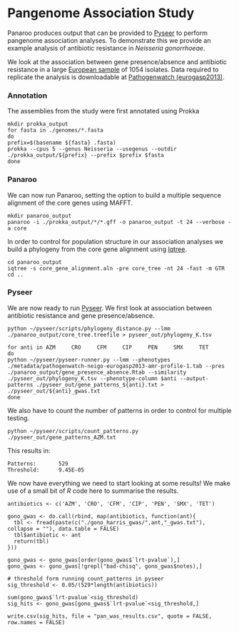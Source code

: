 # Pangenome Association Study

Panaroo produces output that can be provided to [Pyseer](https://pyseer.readthedocs.io/en/master/) to perform pangenome association analyses. To demonstrate this we provide an example analysis of antibiotic resistance in *Neisseria gonorrhoeae*.

We look at the association between gene presence/absence and antibiotic resistance in a large [European sample](https://doi.org/10.1016/S1473-3099(18)30225-1) of 1054 isolates. Data required to replicate the analysis is downloadable at [Pathogenwatch (eurogasp2013)](https://pathogen.watch/collection/eurogasp2013).


### Annotation

The assemblies from the study were first annotated using Prokka

```
mkdir prokka_output
for fasta in ./genomes/*.fasta
do
prefix=$(basename ${fasta} .fasta)
prokka --cpus 5 --genus Neisseria --usegenus --outdir ./prokka_output/${prefix} --prefix $prefix $fasta
done
```

### Panaroo

We can now run Panaroo, setting the option to build a multiple sequence alignment of the core genes using MAFFT.

```
mkdir panaroo_output
panaroo -i ./prokka_output/*/*.gff -o panaroo_output -t 24 --verbose -a core
```

In order to control for population structure in our association analyses we build a phylogeny from the core gene alignment using [Iqtree](http://www.iqtree.org/). 

```
cd panaroo_output
iqtree -s core_gene_alignment.aln -pre core_tree -nt 24 -fast -m GTR
cd ..
```

### Pyseer

We are now ready to run [Pyseer](https://pyseer.readthedocs.io/en/master/). We first look at association between antibiotic resistance and gene presence/absence.

```
python ~/pyseer/scripts/phylogeny_distance.py --lmm ./panaroo_output/core_tree.treefile > pyseer_out/phylogeny_K.tsv

for anti in AZM     CRO     CFM     CIP     PEN     SMX     TET
do
python ~/pyseer/pyseer-runner.py --lmm --phenotypes ./metadata/pathogenwatch-neigo-eurogasp2013-amr-profile-1.tab --pres ./panaroo_output/gene_presence_absence.Rtab --similarity ./pyseer_out/phylogeny_K.tsv --phenotype-column $anti --output-patterns ./pyseer_out/gene_patterns_${anti}.txt > ./pyseer_out/${anti}_gwas.txt
done
```

We also have to count the number of patterns in order to control for multiple testing.

```
python ~/pyseer/scripts/count_patterns.py ./pyseer_out/gene_patterns_AZM.txt
```

This results in:

```
Patterns:       529
Threshold:      9.45E-05
```

We now have everything we need to start looking at some results! We make use of a small bit of *R* code here to summarise the results.

```{r}
antibiotics <- c('AZM', 'CRO', 'CFM', 'CIP', 'PEN', 'SMX', 'TET')

gono_gwas <- do.call(rbind, map(antibiotics, function(ant){
  tbl <- fread(paste(c("./gono_harris_gwas/",ant,"_gwas.txt"), collapse = ""), data.table = FALSE)
  tbl$antibiotic <- ant
  return(tbl)
}))

gono_gwas <- gono_gwas[order(gono_gwas$`lrt-pvalue`),]
gono_gwas <- gono_gwas[!grepl("bad-chisq", gono_gwas$notes),]

# threshold form running count_patterns in pyseer
sig_threshold <- 0.05/(529*length(antibiotics))

sum(gono_gwas$`lrt-pvalue`<sig_threshold)
sig_hits <- gono_gwas[gono_gwas$`lrt-pvalue`<sig_threshold,]

write.csv(sig_hits, file = "pan_was_results.csv", quote = FALSE, row.names = FALSE)
```

